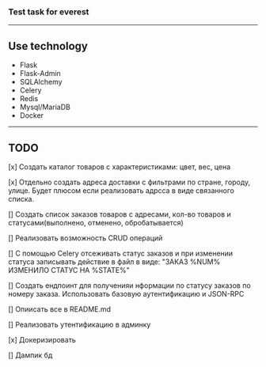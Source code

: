 ### Test task for everest
_________________________

## Use technology

-   Flask
-   Flask-Admin
-   SQLAlchemy
-   Celery
-   Redis
-   Mysql/MariaDB
-   Docker

___________________________

## TODO 

[x]  Создать каталог товаров с характеристиками: цвет, вес, цена

[x]  Отдельно создать адреса доставки с фильтрами по стране, городу, улице. Будет плюсом если реализовать адрсса в виде связанного списка.

[]  Создать список заказов товаров с адресами, кол-во товаров и статусами(выполнено, отменено, обробатывается)

[]  Реализовать возможность CRUD операций

[]  С помощью Celery отсеживать статус заказов и при изменении статуса записывать действие в файл в виде: "ЗАКАЗ %NUM% ИЗМЕНИЛО СТАТУС НА %STATE%"

[]  Создать ендпоинт для полученияи нформации по статусу заказов по номеру заказа. Использовать базовую аутентификацию и JSON-RPC

[]  Опиисать все в README.md 

[]  Реализовать утентификацию в админку

[x]  Докеризировать

[]  Дампик бд